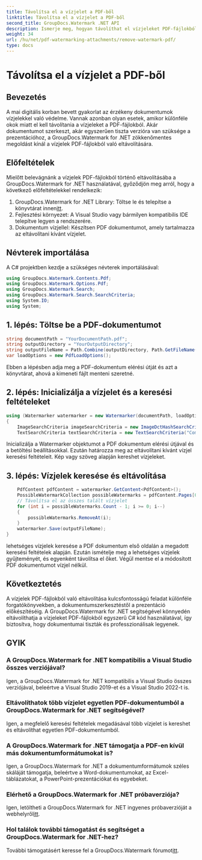 ```yaml
---
title: Távolítsa el a vízjelet a PDF-ből
linktitle: Távolítsa el a vízjelet a PDF-ből
second_title: GroupDocs.Watermark .NET API
description: Ismerje meg, hogyan távolíthat el vízjeleket PDF-fájlokból a GroupDocs.Watermark for .NET segítségével. Egyszerű lépések a professzionális dokumentumszerkesztéshez.
weight: 34
url: /hu/net/pdf-watermarking-attachments/remove-watermark-pdf/
type: docs
---
```

# Távolítsa el a vízjelet a PDF-ből

## Bevezetés
A mai digitális korban bevett gyakorlat az érzékeny dokumentumok vízjelekkel való védelme. Vannak azonban olyan esetek, amikor különféle okok miatt el kell távolítania a vízjeleket a PDF-fájlokból. Akár dokumentumot szerkeszt, akár egyszerűen tiszta verzióra van szüksége a prezentációhoz, a GroupDocs.Watermark for .NET zökkenőmentes megoldást kínál a vízjelek PDF-fájlokból való eltávolítására.
## Előfeltételek
Mielőtt belevágnánk a vízjelek PDF-fájlokból történő eltávolításába a GroupDocs.Watermark for .NET használatával, győződjön meg arról, hogy a következő előfeltételekkel rendelkezik:
1.  GroupDocs.Watermark for .NET Library: Töltse le és telepítse a könyvtárat innen[itt](https://releases.groupdocs.com/Watermark/net/).
2. Fejlesztési környezet: A Visual Studio vagy bármilyen kompatibilis IDE telepítve legyen a rendszerére.
3. Dokumentum vízjellel: Készítsen PDF dokumentumot, amely tartalmazza az eltávolítani kívánt vízjelet.

## Névterek importálása
A C# projektben kezdje a szükséges névterek importálásával:
```csharp
using GroupDocs.Watermark.Contents.Pdf;
using GroupDocs.Watermark.Options.Pdf;
using GroupDocs.Watermark.Search;
using GroupDocs.Watermark.Search.SearchCriteria;
using System.IO;
using System;
```
## 1. lépés: Töltse be a PDF-dokumentumot
```csharp
string documentPath = "YourDocumentPath.pdf";
string outputDirectory = "YourOutputDirectory";
string outputFileName = Path.Combine(outputDirectory, Path.GetFileName(documentPath));
var loadOptions = new PdfLoadOptions();
```
Ebben a lépésben adja meg a PDF-dokumentum elérési útját és azt a könyvtárat, ahová a kimeneti fájlt menteni szeretné.
## 2. lépés: Inicializálja a vízjelet és a keresési feltételeket
```csharp
using (Watermarker watermarker = new Watermarker(documentPath, loadOptions))
{
    ImageSearchCriteria imageSearchCriteria = new ImageDctHashSearchCriteria(Constants.LogoPng);
    TextSearchCriteria textSearchCriteria = new TextSearchCriteria("Company Name");
```
Inicializálja a Watermarker objektumot a PDF dokumentum elérési útjával és a betöltési beállításokkal. Ezután határozza meg az eltávolítani kívánt vízjel keresési feltételeit. Kép vagy szöveg alapján kereshet vízjeleket.
## 3. lépés: Vízjelek keresése és eltávolítása
```csharp
    PdfContent pdfContent = watermarker.GetContent<PdfContent>();
    PossibleWatermarkCollection possibleWatermarks = pdfContent.Pages[0].Search(imageSearchCriteria.Or(textSearchCriteria));
    // Távolítsa el az összes talált vízjelet
    for (int i = possibleWatermarks.Count - 1; i >= 0; i--)
    {
        possibleWatermarks.RemoveAt(i);
    }
    watermarker.Save(outputFileName);
}
```
lehetséges vízjelek keresése a PDF dokumentum első oldalán a megadott keresési feltételek alapján. Ezután ismételje meg a lehetséges vízjelek gyűjteményét, és egyenként távolítsa el őket. Végül mentse el a módosított PDF dokumentumot vízjel nélkül.

## Következtetés
A vízjelek PDF-fájlokból való eltávolítása kulcsfontosságú feladat különféle forgatókönyvekben, a dokumentumszerkesztéstől a prezentáció előkészítéséig. A GroupDocs.Watermark for .NET segítségével könnyedén eltávolíthatja a vízjeleket PDF-fájlokból egyszerű C# kód használatával, így biztosítva, hogy dokumentumai tiszták és professzionálisak legyenek.
## GYIK
### A GroupDocs.Watermark for .NET kompatibilis a Visual Studio összes verziójával?
Igen, a GroupDocs.Watermark for .NET kompatibilis a Visual Studio összes verziójával, beleértve a Visual Studio 2019-et és a Visual Studio 2022-t is.
### Eltávolíthatok több vízjelet egyetlen PDF-dokumentumból a GroupDocs.Watermark for .NET segítségével?
Igen, a megfelelő keresési feltételek megadásával több vízjelet is kereshet és eltávolíthat egyetlen PDF-dokumentumból.
### A GroupDocs.Watermark for .NET támogatja a PDF-en kívül más dokumentumformátumokat is?
Igen, a GroupDocs.Watermark for .NET a dokumentumformátumok széles skáláját támogatja, beleértve a Word-dokumentumokat, az Excel-táblázatokat, a PowerPoint-prezentációkat és egyebeket.
### Elérhető a GroupDocs.Watermark for .NET próbaverziója?
 Igen, letöltheti a GroupDocs.Watermark for .NET ingyenes próbaverzióját a webhelyről[itt](https://releases.groupdocs.com/).
### Hol találok további támogatást és segítséget a GroupDocs.Watermark for .NET-hez?
 További támogatásért keresse fel a GroupDocs.Watermark fórumot[itt](https://forum.groupdocs.com/c/watermark/19).